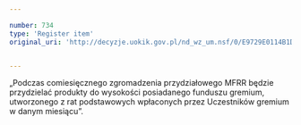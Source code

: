 ```yaml
---

number: 734
type: 'Register item'
original_uri: 'http://decyzje.uokik.gov.pl/nd_wz_um.nsf/0/E9729E0114B1DCECC12572DD0032968A?OpenDocument'


---
```


„Podczas comiesięcznego zgromadzenia przydziałowego MFRR będzie przydzielać produkty do wysokości posiadanego funduszu gremium, utworzonego z rat podstawowych wpłaconych przez Uczestników gremium w danym miesiącu”.

